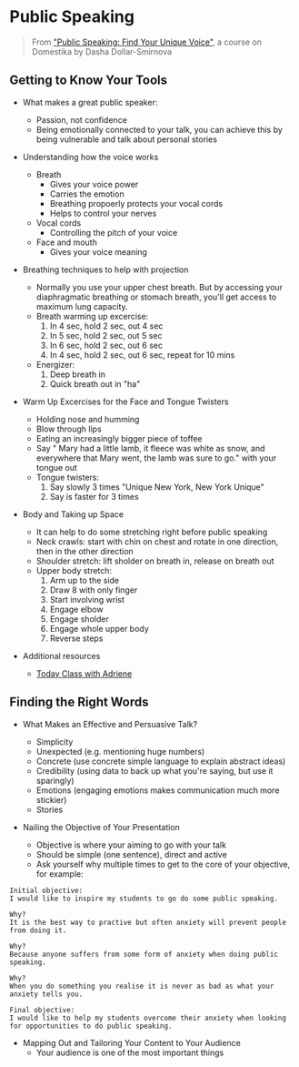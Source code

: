 # Public Speaking

> From ["Public Speaking: Find Your Unique Voice"](https://www.domestika.org/en/courses/3167-public-speaking-find-your-unique-voice/), a course on Domestika by Dasha Dollar-Smirnova

## Getting to Know Your Tools

- What makes a great public speaker:
  - Passion, not confidence
  - Being emotionally connected to your talk, you can achieve this by being vulnerable and talk about personal stories

- Understanding how the voice works
  - Breath
    - Gives your voice power
    - Carries the emotion
    - Breathing propoerly protects your vocal cords
    - Helps to control your nerves
  - Vocal cords
    - Controlling the pitch of your voice
  - Face and mouth
    - Gives your voice meaning

- Breathing techniques to help with projection
  - Normally you use your upper chest breath. But by accessing your diaphragmatic breathing or stomach breath, you'll get access to maximum lung capacity.
  - Breath warming up excercise:
    1. In 4 sec, hold 2 sec, out 4 sec
    2. In 5 sec, hold 2 sec, out 5 sec
    3. In 6 sec, hold 2 sec, out 6 sec
    4. In 4 sec, hold 2 sec, out 6 sec, repeat for 10 mins
  - Energizer:
    1. Deep breath in
    2. Quick breath out in "ha"

- Warm Up Excercises for the Face and Tongue Twisters
  - Holding nose and humming
  - Blow through lips
  - Eating an increasingly bigger piece of toffee
  - Say " Mary had a little lamb, it fleece was white as snow, and everywhere that Mary went, the lamb was sure to go." with your tongue out
  - Tongue twisters:
    1. Say slowly 3 times "Unique New York, New York Unique"
    2. Say is faster for 3 times

- Body and Taking up Space
  - It can help to do some stretching right before public speaking
  - Neck crawls: start with chin on chest and rotate in one direction, then in the other direction
  - Shoulder stretch: lift sholder on breath in, release on breath out
  - Upper body stretch:
    1. Arm up to the side
    2. Draw 8 with only finger
    3. Start involving wrist
    4. Engage elbow
    5. Engage sholder
    6. Engage whole upper body
    7. Reverse steps

- Additional resources
  - [Today Class with Adriene](https://www.youtube.com/user/yogawithadriene)

## Finding the Right Words

- What Makes an Effective and Persuasive Talk?
  - Simplicity
  - Unexpected (e.g. mentioning huge numbers)
  - Concrete (use concrete simple language to explain abstract ideas)
  - Credibility (using data to back up what you're saying, but use it sparingly)
  - Emotions (engaging emotions makes communication much more stickier)
  - Stories 

- Nailing the Objective of Your Presentation
  - Objective is where your aiming to go with your talk
  - Should be simple (one sentence), direct and active
  - Ask yourself why multiple times to get to the core of your objective, for example:

```
Initial objective: 
I would like to inspire my students to go do some public speaking.

Why? 
It is the best way to practive but often anxiety will prevent people from doing it.

Why? 
Because anyone suffers from some form of anxiety when doing public speaking.

Why? 
When you do something you realise it is never as bad as what your anxiety tells you.

Final objective: 
I would like to help my students overcome their anxiety when looking for opportunities to do public speaking.
```

- Mapping Out and Tailoring Your Content to Your Audience
  - Your audience is one of the most important things 